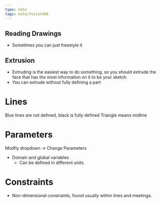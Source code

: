 ```yaml
---
type: note
tags: note/fusion360
---
```

## Reading Drawings
- Sometimes you can just freestyle it 
## Extrusion
- Extruding is the easiest way to do something, so you should extrude the face that has the most information on it to be your sketch.
- You can extrude without fully defining a part 


# Lines
Blue lines are not defined, black is fully defined
Triangle means midline
# Parameters
Modfiy dropdown -> Change Parameters
- Domain and global variables
	- Can be defined in different units



# Constraints
- Non-dimensional constraints, found usually within lines and meetings.